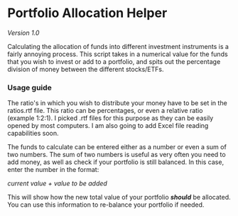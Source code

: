 # Portfolio Allocation Helper
*Version 1.0*

Calculating the allocation of funds into different investment instruments is a fairly annoying process. This script takes in a numerical value for the funds that you wish to invest or add to a portfolio, and spits out the percentage division of money between the different stocks/ETFs.

### Usage guide

The ratio's in which you wish to distribute your money have to be set in the ratios.rtf file. This ratio can be percentages, or even a relative ratio (example 1:2:1).
I picked .rtf files for this purpose as they can be easily opened by most computers. I am also going to add Excel file reading capabilities soon.
 
The funds to calculate can be entered either as a number or even a sum of two numbers. The sum of two numbers is useful as very often you need to add money, as well as check if your portfolio is still balanced. 
In this case, enter the number in the format: 

*current value + value to be added*

This will show how the new total value of your portfolio ***should*** be allocated. You can use this information to re-balance your portfolio if needed.
